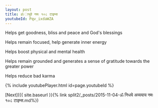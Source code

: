 ```yaml
---
layout: post
title: ॐ ाभुवे नमः १०८ टाइम्स
youtubeId: Pqv_ixdaWZA
---
```

 
 
Helps get goodness, bliss and peace and God's blessings
 
Helps remain focused, help generate inner energy 
 
Helps boost physical and mental health 
 
Helps remain grounded and generates a sense of gratitude towards the greater power 
 
Helps reduce bad karma
 
 
 
 


{% include youtubePlayer.html id=page.youtubeId %}
 
[Next]({{ site.baseurl }}{% link  split2/_posts/2015-11-04-ॐ निधये अव्ययाय नमः १०८ टाइम्स.md%})
 
